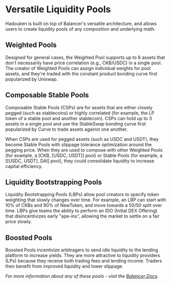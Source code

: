 # Versatile Liquidity Pools

Hadouken is built on top of Balancer's versatile architecture, and allows users to create liquidity pools of any composition and underlying math.

## ​Weighted Pools​ <a href="#weighted-pools" id="weighted-pools"></a>

Designed for general cases, the Weighted Pool supports up to 8 assets that don't necessarily have price correlation (e.g., CKB/USDC) in a single pool. The creator of Weighted Pools can assign individual weights for pool assets, and they're traded with the constant product bonding curve first popularized by Uniswap.

## ​Composable Stable Pools​ <a href="#metastable-pools" id="metastable-pools"></a>

Composable Stable Pools (CSPs) are for assets that are either closely pegged (such as stablecoins) or highly correlated (for example, the LP token of a stable pool and another stablecoin).  CSPs can hold up to 3 assets in a single pool and use the StableSwap bonding curve first popularized by Curve to trade assets against one another.

When CSPs are used for pegged assets (such as USDC and USDT), they become Stable Pools with slippage tolerance optimization around the pegging price. When they are used to compose with other Weighted Pools (for example, a [CKB, [USDC, USDT]] pool) or Stable Pools (for example, a [[USDC, USDT], DAI] pool), they could consolidate liquidity to increase capital efficiency.

## ​Liquidity Bootstrapping Pools​ <a href="#liquidity-bootstrapping-pools" id="liquidity-bootstrapping-pools"></a>

Liquidity Bootstrapping Pools (LBPs) allow pool creators to specify token weighting that slowly changes over time. For example, an LBP can start with 10% of CKBs and 90% of NewToken, and move towards a 50/50 split over time. LBPs give teams the ability to perform an IDO (Initial DEX Offering) that disincentivizes early "ape-ins", allowing the market to settle on a fair price slowly.

## Boosted Pools

Boosted Pools incentivize arbitragers to send idle liquidity to the lending platform to increase yields. They are more attractive to liquidity providers (LPs) because they receive both trading fees and lending income. Traders then benefit from improved liquidity and lower slippage.

_For more information about any of these pools - visit the_ [_Balancer Docs_](https://docs.balancer.fi/products/balancer-pools)_._
